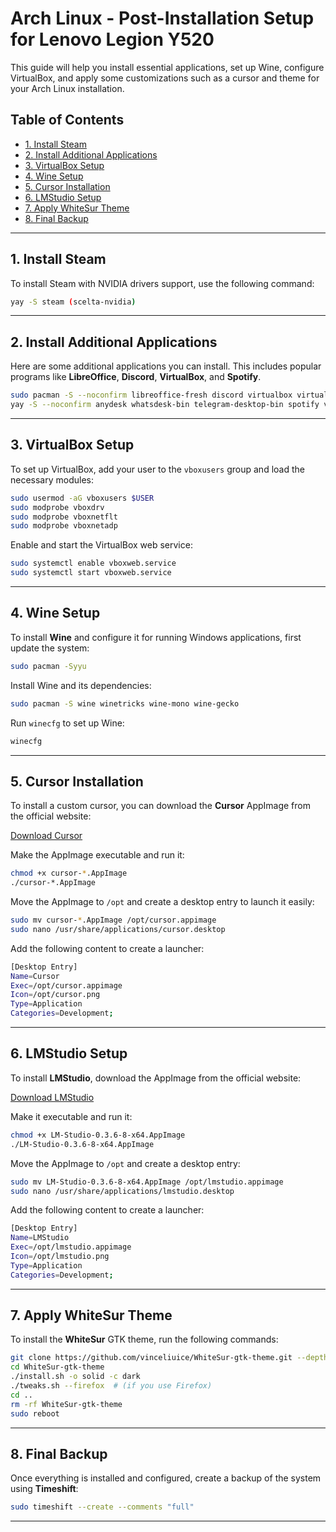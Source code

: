 # Arch Linux - Post-Installation Setup for Lenovo Legion Y520

This guide will help you install essential applications, set up Wine, configure VirtualBox, and apply some customizations such as a cursor and theme for your Arch Linux installation.

## Table of Contents

- [1. Install Steam](#1-install-steam)
- [2. Install Additional Applications](#2-install-additional-applications)
- [3. VirtualBox Setup](#3-virtualbox-setup)
- [4. Wine Setup](#4-wine-setup)
- [5. Cursor Installation](#5-cursor-installation)
- [6. LMStudio Setup](#6-lmstudio-setup)
- [7. Apply WhiteSur Theme](#7-apply-whitesur-theme)
- [8. Final Backup](#8-final-backup)

---

## 1. Install Steam

To install Steam with NVIDIA drivers support, use the following command:

```bash
yay -S steam (scelta-nvidia)
```

---

## 2. Install Additional Applications

Here are some additional applications you can install. This includes popular programs like **LibreOffice**, **Discord**, **VirtualBox**, and **Spotify**.

```bash
sudo pacman -S --noconfirm libreoffice-fresh discord virtualbox virtualbox-host-modules-arch obsidian
yay -S --noconfirm anydesk whatsdesk-bin telegram-desktop-bin spotify visual-studio-code-bin xfce4-docklike-plugin icloud-notes-git davinci-resolve optimus-manager-qt
```

---

## 3. VirtualBox Setup

To set up VirtualBox, add your user to the `vboxusers` group and load the necessary modules:

```bash
sudo usermod -aG vboxusers $USER
sudo modprobe vboxdrv
sudo modprobe vboxnetflt
sudo modprobe vboxnetadp
```

Enable and start the VirtualBox web service:

```bash
sudo systemctl enable vboxweb.service
sudo systemctl start vboxweb.service
```

---

## 4. Wine Setup

To install **Wine** and configure it for running Windows applications, first update the system:

```bash
sudo pacman -Syyu
```

Install Wine and its dependencies:

```bash
sudo pacman -S wine winetricks wine-mono wine-gecko
```

Run `winecfg` to set up Wine:

```bash
winecfg
```

---

## 5. Cursor Installation

To install a custom cursor, you can download the **Cursor** AppImage from the official website:

[Download Cursor](https://www.cursor.com/)

Make the AppImage executable and run it:

```bash
chmod +x cursor-*.AppImage
./cursor-*.AppImage
```

Move the AppImage to `/opt` and create a desktop entry to launch it easily:

```bash
sudo mv cursor-*.AppImage /opt/cursor.appimage
sudo nano /usr/share/applications/cursor.desktop
```

Add the following content to create a launcher:

```bash
[Desktop Entry]
Name=Cursor
Exec=/opt/cursor.appimage
Icon=/opt/cursor.png
Type=Application
Categories=Development;
```

---

## 6. LMStudio Setup

To install **LMStudio**, download the AppImage from the official website:

[Download LMStudio](https://installers.lmstudio.ai/linux/x64/0.3.6-8/LM-Studio-0.3.6-8-x64.AppImage)

Make it executable and run it:

```bash
chmod +x LM-Studio-0.3.6-8-x64.AppImage
./LM-Studio-0.3.6-8-x64.AppImage
```

Move the AppImage to `/opt` and create a desktop entry:

```bash
sudo mv LM-Studio-0.3.6-8-x64.AppImage /opt/lmstudio.appimage
sudo nano /usr/share/applications/lmstudio.desktop
```

Add the following content to create a launcher:

```bash
[Desktop Entry]
Name=LMStudio
Exec=/opt/lmstudio.appimage
Icon=/opt/lmstudio.png
Type=Application
Categories=Development;
```

---

## 7. Apply WhiteSur Theme

To install the **WhiteSur** GTK theme, run the following commands:

```bash
git clone https://github.com/vinceliuice/WhiteSur-gtk-theme.git --depth=1
cd WhiteSur-gtk-theme
./install.sh -o solid -c dark
./tweaks.sh --firefox  # (if you use Firefox)
cd ..
rm -rf WhiteSur-gtk-theme
sudo reboot
```

---

## 8. Final Backup

Once everything is installed and configured, create a backup of the system using **Timeshift**:

```bash
sudo timeshift --create --comments "full"
```

---
